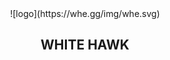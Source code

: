 <div style="text-align: center;"> 
  ![logo](https://whe.gg/img/whe.svg) 
  <h2>WHITE HAWK</h2> 
</div>
